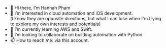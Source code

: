- 👋 Hi there, I’m Hannah Pham
- 👀 I’m interested in cloud automation and iOS development. <br>(I know they are opposite directions, but what I can lose when I'm trying to explore my own interests and potentials)
- 🌱 I’m currently learning AWS and Swift.
- 💞️ I’m looking to collaborate on building automation with Python.
- 📫 How to reach me: via this account.

<!---
ht-pham/ht-pham is a ✨ special ✨ repository because its `README.md` (this file) appears on your GitHub profile.
You can click the Preview link to take a look at your changes.
--->

